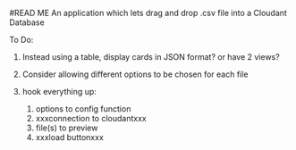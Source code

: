 #READ ME
An application which lets drag and drop .csv file into a Cloudant Database

To Do:

1.	Instead using a table, display cards in JSON format? or have 2 views?

2.	Consider allowing different options to be chosen for each file

3.	hook everything up:
	1.	options to config function
	2.	xxxconnection to cloudantxxx
	3.	file(s) to preview
	4.	xxxload buttonxxx   